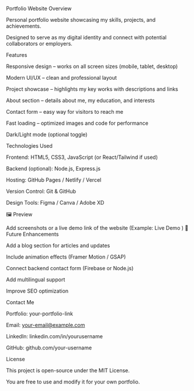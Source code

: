  Portfolio Website
 Overview

Personal portfolio website showcasing my skills, projects, and achievements.

Designed to serve as my digital identity and connect with potential collaborators or employers.

 Features

 Responsive design – works on all screen sizes (mobile, tablet, desktop)

 Modern UI/UX – clean and professional layout

 Project showcase – highlights my key works with descriptions and links

 About section – details about me, my education, and interests


Contact form – easy way for visitors to reach me

 Fast loading – optimized images and code for performance

 Dark/Light mode (optional toggle)

 Technologies Used

Frontend: HTML5, CSS3, JavaScript (or React/Tailwind if used)

Backend (optional): Node.js, Express.js

Hosting: GitHub Pages / Netlify / Vercel

Version Control: Git & GitHub

Design Tools: Figma / Canva / Adobe XD

🖼️ Preview

Add screenshots or a live demo link of the website
(Example: Live Demo
)
🔮 Future Enhancements

Add a blog section for articles and updates

Include animation effects (Framer Motion / GSAP)

Connect backend contact form (Firebase or Node.js)

Add multilingual support

Improve SEO optimization

 Contact Me

Portfolio: your-portfolio-link

 Email: your-email@example.com

 LinkedIn: linkedin.com/in/yourusername

 GitHub: github.com/your-username

 License

This project is open-source under the MIT License.

You are free to use and modify it for your own portfolio.
